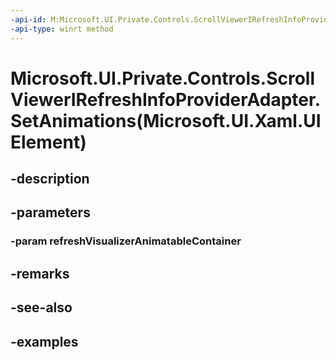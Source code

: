 ```yaml
---
-api-id: M:Microsoft.UI.Private.Controls.ScrollViewerIRefreshInfoProviderAdapter.SetAnimations(Microsoft.UI.Xaml.UIElement)
-api-type: winrt method
---
```


# Microsoft.UI.Private.Controls.ScrollViewerIRefreshInfoProviderAdapter.SetAnimations(Microsoft.UI.Xaml.UIElement)

<!--
public void SetAnimations (Microsoft.UI.Xaml.UIElement refreshVisualizerAnimatableContainer);
-->


## -description

## -parameters

### -param refreshVisualizerAnimatableContainer

## -remarks

## -see-also

## -examples


